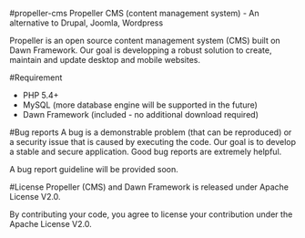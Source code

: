 #propeller-cms
Propeller CMS (content management system) - An alternative to Drupal, Joomla, Wordpress

Propeller is an open source content management system (CMS) built on Dawn Framework. Our goal is developping a robust solution to create, maintain and update desktop and mobile websites.

#Requirement
* PHP 5.4+
* MySQL (more database engine will be supported in the future)
* Dawn Framework (included - no additional download required)

#Bug reports
A bug is a demonstrable problem (that can be reproduced) or a security issue that is caused by executing the code. Our goal is to develop a stable and secure application. Good bug reports are extremely helpful.

A bug report guideline will be provided soon.

#License
Propeller (CMS) and Dawn Framework is released under Apache License V2.0.

By contributing your code, you agree to license your contribution under the Apache License V2.0.

